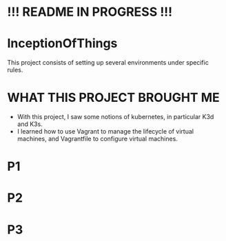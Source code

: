 # !!! README IN PROGRESS !!! #

# InceptionOfThings

This project consists of setting up several environments under specific rules.

# WHAT THIS PROJECT BROUGHT ME
- With this project, I saw some notions of kubernetes, in particular K3d and K3s.
- I learned how to use Vagrant to manage the lifecycle of virtual machines, and Vagrantfile to configure virtual machines.

# P1

# P2

# P3
